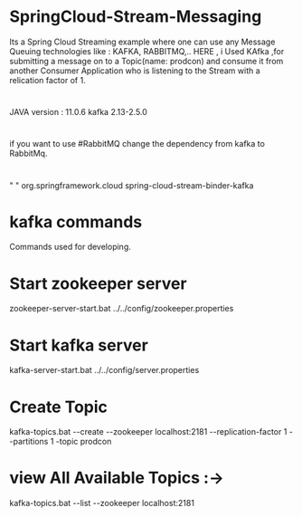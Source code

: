 # SpringCloud-Stream-Messaging

Its a Spring Cloud Streaming example where one can use any Message Queuing technologies like : KAFKA, RABBITMQ,..
HERE , i Used KAfka ,for submitting a message on to a Topic(name: prodcon) and
consume it from another Consumer Application who is listening to the Stream 
with a relication factor of 1.
#
JAVA version : 11.0.6 
kafka 2.13-2.5.0
#
if you want to use #RabbitMQ change the dependency from kafka to RabbitMq.
#
  " <dependency>"
	<groupId>org.springframework.cloud</groupId>
	<artifactId>spring-cloud-stream-binder-kafka</artifactId>
   </dependency>

# kafka commands
  Commands used for developing.
  
# Start zookeeper server
  zookeeper-server-start.bat ../../config/zookeeper.properties

# Start kafka server
  kafka-server-start.bat ../../config/server.properties
  
# Create Topic
  kafka-topics.bat --create --zookeeper localhost:2181 --replication-factor 1 --partitions 1 -topic prodcon
  
# view All Available Topics :->
  kafka-topics.bat --list --zookeeper localhost:2181
